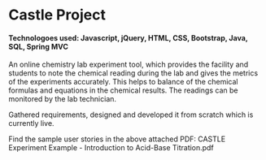 # Castle Project

#### Technologoes used: Javascript, jQuery, HTML, CSS, Bootstrap, Java, SQL, Spring MVC

An online chemistry lab experiment tool, which provides the facility and students to note the chemical reading during the lab and gives 
the metrics of the experiments accurately. This helps to balance of the chemical formulas and equations in the chemical results. 
The readings can be monitored by the lab technician. 

Gathered requirements, designed and developed it from scratch which is currently live.

Find the sample user stories in the above attached PDF: CASTLE Experiment Example - Introduction to Acid-Base Titration.pdf
